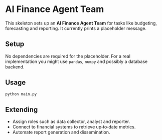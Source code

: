 # AI Finance Agent Team

This skeleton sets up an **AI Finance Agent Team** for tasks like budgeting,
forecasting and reporting.  It currently prints a placeholder message.

## Setup

No dependencies are required for the placeholder.  For a real
implementation you might use `pandas`, `numpy` and possibly a database
backend.

## Usage

```bash
python main.py
```

## Extending

- Assign roles such as data collector, analyst and reporter.
- Connect to financial systems to retrieve up‑to‑date metrics.
- Automate report generation and dissemination.